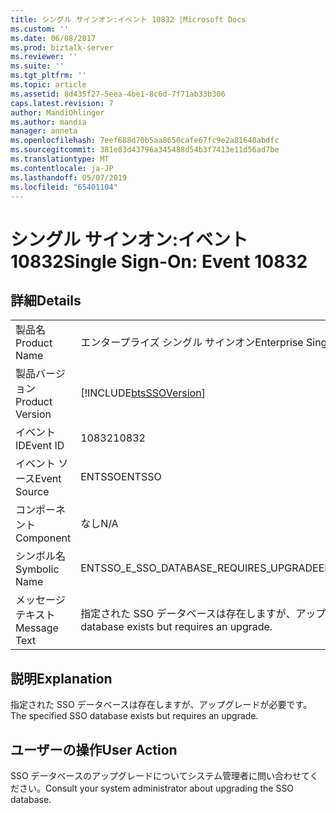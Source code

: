 ```yaml
---
title: シングル サインオン:イベント 10832 |Microsoft Docs
ms.custom: ''
ms.date: 06/08/2017
ms.prod: biztalk-server
ms.reviewer: ''
ms.suite: ''
ms.tgt_pltfrm: ''
ms.topic: article
ms.assetid: 8d435f27-5eea-4be1-8c6d-7f71ab33b306
caps.latest.revision: 7
author: MandiOhlinger
ms.author: mandia
manager: anneta
ms.openlocfilehash: 7eef688d70b5aa8650cafe67fc9e2a81640abdfc
ms.sourcegitcommit: 381e83d43796a345488d54b3f7413e11d56ad7be
ms.translationtype: MT
ms.contentlocale: ja-JP
ms.lasthandoff: 05/07/2019
ms.locfileid: "65401104"
---
```

# <a name="single-sign-on-event-10832"></a><span data-ttu-id="46ffb-102">シングル サインオン:イベント 10832</span><span class="sxs-lookup"><span data-stu-id="46ffb-102">Single Sign-On: Event 10832</span></span>
## <a name="details"></a><span data-ttu-id="46ffb-103">詳細</span><span class="sxs-lookup"><span data-stu-id="46ffb-103">Details</span></span>  
  
|                 |                                                            |
|-----------------|------------------------------------------------------------|
|  <span data-ttu-id="46ffb-104">製品名</span><span class="sxs-lookup"><span data-stu-id="46ffb-104">Product Name</span></span>   |                 <span data-ttu-id="46ffb-105">エンタープライズ シングル サインオン</span><span class="sxs-lookup"><span data-stu-id="46ffb-105">Enterprise Single Sign-On</span></span>                  |
| <span data-ttu-id="46ffb-106">製品バージョン</span><span class="sxs-lookup"><span data-stu-id="46ffb-106">Product Version</span></span> | [!INCLUDE[btsSSOVersion](../includes/btsssoversion-md.md)] |
|    <span data-ttu-id="46ffb-107">イベント ID</span><span class="sxs-lookup"><span data-stu-id="46ffb-107">Event ID</span></span>     |                           <span data-ttu-id="46ffb-108">10832</span><span class="sxs-lookup"><span data-stu-id="46ffb-108">10832</span></span>                            |
|  <span data-ttu-id="46ffb-109">イベント ソース</span><span class="sxs-lookup"><span data-stu-id="46ffb-109">Event Source</span></span>   |                           <span data-ttu-id="46ffb-110">ENTSSO</span><span class="sxs-lookup"><span data-stu-id="46ffb-110">ENTSSO</span></span>                           |
|    <span data-ttu-id="46ffb-111">コンポーネント</span><span class="sxs-lookup"><span data-stu-id="46ffb-111">Component</span></span>    |                            <span data-ttu-id="46ffb-112">なし</span><span class="sxs-lookup"><span data-stu-id="46ffb-112">N/A</span></span>                             |
|  <span data-ttu-id="46ffb-113">シンボル名</span><span class="sxs-lookup"><span data-stu-id="46ffb-113">Symbolic Name</span></span>  |           <span data-ttu-id="46ffb-114">ENTSSO_E_SSO_DATABASE_REQUIRES_UPGRADE</span><span class="sxs-lookup"><span data-stu-id="46ffb-114">ENTSSO_E_SSO_DATABASE_REQUIRES_UPGRADE</span></span>           |
|  <span data-ttu-id="46ffb-115">メッセージ テキスト</span><span class="sxs-lookup"><span data-stu-id="46ffb-115">Message Text</span></span>   | <span data-ttu-id="46ffb-116">指定された SSO データベースは存在しますが、アップグレードが必要です。</span><span class="sxs-lookup"><span data-stu-id="46ffb-116">The specified SSO database exists but requires an upgrade.</span></span> |
  
## <a name="explanation"></a><span data-ttu-id="46ffb-117">説明</span><span class="sxs-lookup"><span data-stu-id="46ffb-117">Explanation</span></span>  
 <span data-ttu-id="46ffb-118">指定された SSO データベースは存在しますが、アップグレードが必要です。</span><span class="sxs-lookup"><span data-stu-id="46ffb-118">The specified SSO database exists but requires an upgrade.</span></span>  
  
## <a name="user-action"></a><span data-ttu-id="46ffb-119">ユーザーの操作</span><span class="sxs-lookup"><span data-stu-id="46ffb-119">User Action</span></span>  
 <span data-ttu-id="46ffb-120">SSO データベースのアップグレードについてシステム管理者に問い合わせてください。</span><span class="sxs-lookup"><span data-stu-id="46ffb-120">Consult your system administrator about upgrading the SSO database.</span></span>